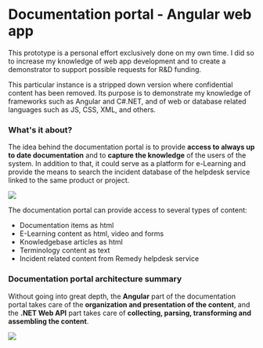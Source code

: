 # Documentation portal - Angular web app

This prototype is a personal effort exclusively done on my own time. I did so to increase my knowledge of web app development and to create a demonstrator to support possible requests for R&D funding.

This particular instance is a stripped down version where confidential content has been removed. Its purpose is to demonstrate my knowledge of frameworks such as Angular and C#.NET, and of web or database related languages such as JS, CSS, XML, and others.

### What's it about?
The idea behind the documentation portal is to provide **access to always up to date documentation** and to **capture the knowledge** of the users of the system. In addition to that, it could serve as a platform for e-Learning and provide the means to search the incident database of the helpdesk service linked to the same product or project.

![](https://user-images.githubusercontent.com/8645726/85849625-94164700-b7ab-11ea-93bf-c5b4a276701f.PNG)

The documentation portal can provide access to several types of content:
* Documentation items as html
* E-Learning content as html, video and forms
* Knowledgebase articles as html
* Terminology content as text
* Incident related content from Remedy helpdesk service

### Documentation portal architecture summary
Without going into great depth, the **Angular** part of the documentation portal takes care of the **organization and presentation of the content**, and the **.NET Web API** part takes care of **collecting, parsing, transforming and assembling the content**.

![](https://user-images.githubusercontent.com/8645726/85852623-400e6100-b7b1-11ea-9432-2d9c856ebd6b.png)

